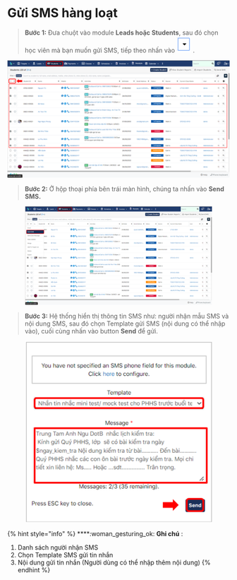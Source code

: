 # Gửi SMS hàng loạt

> **Bước 1:** Đưa chuột vào module **Leads hoặc Students**, sau đó chọn học viên mà bạn muốn gửi SMS, tiếp theo nhấn vào <img src="../../../.gitbook/assets/sms1.png" alt="" data-size="original"> .

![](<../../../.gitbook/assets/image (125).png>)

> **Bước 2:**&#x20;
> &#x20;Ở hộp thoại phía bên trái màn hình, chúng ta nhấn vào **Send SMS.**

<figure><img src="../../../.gitbook/assets/image (109).png" alt=""><figcaption></figcaption></figure>

> **Bước 3:** Hệ thống hiển thị thông tin SMS như: người nhận mẫu SMS và nội dung SMS, sau đó chọn Template gửi SMS (nội dung có thể nhập vào), cuối cùng nhấn vào button **Send** để gửi.

<figure><img src="../../../.gitbook/assets/image (113).png" alt=""><figcaption></figcaption></figure>

{% hint style="info" %}
****:woman\_gesturing\_ok: **Ghi chú** :

1. Danh sách người nhận SMS
2. Chọn Template SMS gửi tin nhắn&#x20;
3. Nội dung gửi tin nhắn (Người dùng có thể nhập thêm nội dung)
{% endhint %}

